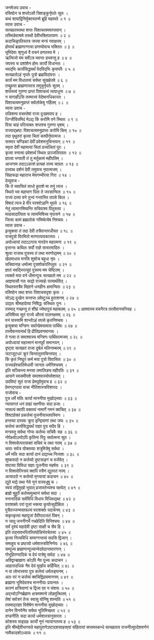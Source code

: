 जनमेजय उवाच -  
वसिष्ठेन च शप्तोऽसौ त्रिशङ्कुर्नृपतेः सुतः ।  
कथं शापाद्विनिर्मुक्तस्तन्मे ब्रूहि महामते ॥ १ ॥  
व्यास उवाच -  
सत्यव्रतस्तथा शप्तः पिशाचत्वमवाप्तवान् ।  
तस्मिन्नेवाश्रमे तस्थौ देवीभक्तिपरायणः ॥ २ ॥  
कदाचिन्नृपतिस्तत्र जप्त्वा मन्त्रं नवाक्षरम् ।  
होमार्थं ब्राह्मणान्गत्वा प्रणम्योवाच भक्तितः ॥ ३ ॥  
भूमिदेवाः शृणुध्वं वै वचनं प्रणतस्य मे ।  
ऋत्विजो मम सर्वेऽत्र भवन्तः प्रभवन्तु ह ॥ ४ ॥  
जपस्य च दशांशेन होमः कार्यो विधानतः ।  
भवद्‌भिः कार्यसिद्ध्यर्थं वेदविद्‌भिः कृपापरैः ॥ ५ ॥  
सत्यव्रतोऽहं नृपतेः पुत्रो ब्रह्मविदांवराः ।  
कार्यं मम विधातव्यं सर्वथा सुखहेतवे ॥ ६ ॥  
तच्छ्रुत्वा ब्राह्मणास्तत्र तमूचुर्नृपतेः सुतम् ।  
शप्तस्त्वं गुरुणा प्राप्तं पिशाचत्वं त्वयाधुना ॥ ७ ॥  
न यागार्होऽसि तस्मात्त्वं वेदेष्वनधिकारतः ।  
पिशाचत्वमनुप्राप्तं सर्वलोकेषु गर्हितम् ॥ ८ ॥  
व्यास उवाच -  
तन्निशम्य वचस्तेषां राजा दुःखमवाप ह ।  
धिग्जीवितमिदं मेऽद्य किं करोमि वने स्थितः ॥ ९ ॥  
पित्रा चाहं परित्यक्तः शप्तश्च गुरुणा भृशम् ।  
राज्याद्‌भ्रष्टः पिशाचत्वमनुप्राप्तः करोमि किम् ॥ १० ॥  
तदा पृथुतरां कृत्वा चितां काष्ठैर्नृपात्मजः ।  
सस्मार चण्डिकां देवीं प्रवेशमनुचिन्तयन् ॥ ११ ॥  
स्मृता देवीं महामायां चितां प्रज्वलितां पुरः ।  
कृत्वा स्नात्वा प्रवेशार्थं स्थितः प्राञ्जलिरग्रतः ॥ १२ ॥  
ज्ञात्वा भगवती तं तु मर्तुकामं महीपतिम् ।  
आजगाम तदाऽऽकाशं प्रत्यक्षं तस्य चाग्रतः ॥ १३ ॥  
दत्त्वाथ दर्शनं देवी तमुवाच नृपात्मजम् ।  
सिंहारूढा महाराज मेघगम्भीरया गिरा ॥ १४ ।  
देव्युवाच -  
किं ते व्यवसितं साधो हुताशे मा तनुं त्यज ।  
स्थिरो भव महाभाग पिता ते जरसान्वितः ॥ १५ ॥  
राज्यं दत्त्वा वने तुभ्यं गन्तास्ति तपसे किल ।  
विषादं त्यज हे वीर परश्वोऽहनि भूपते ॥ १६ ॥  
नेतुं त्वामागमिष्यन्ति सचिवाश्व पितुस्तव ।  
मत्प्रसादात्पिता च त्वामभिषिच्य नृपासने ॥ १७ ॥  
जित्वा कामं ब्रह्मलोकं गमिष्येत्येष निश्चयः ।  
व्यास उवाच -  
इत्युक्त्वा तं तदा देवी तत्रैवान्तरधीयत ॥ १८ ॥  
राजपुत्रो विरमितो मरणात्पावकात्ततः ।  
अयोध्यायां तदाऽऽगत्य नारदेन महात्मना ॥ १९ ॥  
वृत्तान्तः कथितः सर्वो राज्ञे सत्वरमादितः ।  
श्रुत्वा राजाथ पुत्रस्य तं तथा मरणोद्यमम् ॥ २० ॥  
खेदमाधाय मनसि शुशोच बहुधा नृपः ।  
सचिवानाह धर्मात्मा पुत्रशोकपरिप्लुतः ॥ २१ ॥  
ज्ञातं भवद्भिरत्युग्रं पुत्रस्य मम चेष्टितम् ।  
त्यक्तो मया वने धीमान्पुत्रः सत्यव्रतो मम ॥ २२ ॥  
आज्ञयासौ गतः सद्यो राज्यार्हः परमार्थवित् ।  
स्थितस्तत्रैव विज्ञाने धनहीनः क्षमान्वितः ॥ २३ ॥  
वसिष्ठेन तथा शप्तः पिशाचसदृशः कृतः ।  
सोऽद्य दुःखेन सन्तप्तः प्रवेष्टुञ्च हुताशनम् ॥ २४ ॥  
उद्यतः श्रीमहादेव्या निषिद्धः संस्थितः पुनः ।  
तस्माद्‌ गच्छन्तु तं शीघ्रं ज्येष्ठपुत्रं महाबलम् ॥ २५ ॥
आश्वास्य वचनैरत्र तरसैवानयन्त्विह ।  
अभिषिच्य सुतं राज्ये औरसं पालनक्षमम् ॥ २६ ॥  
वनं यास्यामि शान्तोऽहं तपसे कृतनिश्चयः ।  
इत्युक्त्वा मन्त्रिणः सर्वान्प्रेषयामास पार्थिवः ॥ २७ ॥  
तस्यैवानयनार्थं हि प्रीतिप्रवणमानसः ।  
ते गत्वा तं समाश्वास्य मन्त्रिणः पार्थिवात्मजम् ॥ २८ ॥  
अयोध्यायां महात्मानं मानपूर्वं समानयन् ।  
दृष्ट्वा सत्यव्रतं राजा दुर्बलं मलिनाम्बरम् ॥ २९ ॥  
जटाजूटधरं क्रूरं चिन्तातुरमचिन्तयत् ।  
किं कृतं निष्ठुरं कर्म मया पुत्रो विवासितः ॥ ३० ॥  
राज्यार्हश्चातिमेधावी जानता धर्मनिश्चयम् ।  
इति सञ्चिन्त्य मनसा तमालिङ्य महीपतिः ॥ ३१ ॥  
आसने स्वसमीपशे समाश्वास्योपवेशयत् ।  
उपविष्टं सुतं राजा प्रेमपूर्वमुवाच ह ॥ ३२ ॥  
प्रेमगद्‌गदया वाचा नीतिशास्त्रविशारदः ।  
राजोवाच -  
पुत्र धर्मे मतिः कार्या माननीया मुखोद्‌भवाः ॥ ३३ ॥  
न्यायागतं धनं ग्राह्यं रक्षणीयाः सदा प्रजाः ।  
नासत्यं क्वापि वक्तव्यं नामार्गे गमनं क्वचित् ॥ ३४ ॥  
शिष्टप्रोक्तं प्रकर्तव्यं पूजनीयास्तपस्विनः ।  
हन्तव्या दस्यवः क्रूरा इन्द्रियाणां तथा जयः ॥ ३५ ॥  
कर्तव्यं कार्यसिद्ध्यर्थं राज्ञा पुत्र सदैव हि ।  
मन्त्रस्तु सर्वथा गोप्यः कर्तव्यः सचिवैः सह ॥ ३६ ॥  
नोपेक्ष्योऽल्पोऽपि कृतिना रिपुः सर्वात्मना सुत ।  
न विश्वसेत्परासक्तं सचिवं च तथा नतम् ॥ ३७ ॥  
चाराः सर्वत्र योक्तव्याः शत्रुमित्रेषु सर्वथा ।  
धर्मे मतिः सदा कार्या दानं दद्याच्च नित्यशः ॥ ३८ ॥  
शुष्कवादो न कर्तव्यो दुष्टसङ्गं च वर्जयेत् ।  
यष्टव्या विविधा यज्ञाः पूजनीया महर्षयः ॥ ३९ ॥  
न विश्वसेत्स्त्रियं क्वापि स्त्रैणं द्यूतरतं नरम् ।  
अत्यादरो न कर्तव्यो मृगयायां कदाचन ॥ ४० ॥  
द्यूते मद्ये तथा गेये नूनं वारवधूषु च ।  
स्वयं तद्विमुखो भूयात् प्रजास्तेभ्यश्च रक्षयेत् ॥ ४१ ॥  
ब्राह्मे मुहूर्ते कर्तव्यमुत्थानं सर्वथा सदा ।  
स्नानादिकं सर्वविधिं विधाय विधिवद्यथा ॥ ४२ ॥  
पराशक्तेः परां पूजां भक्त्या कुर्यात्सुदीक्षितः ।  
पुत्रैतज्जन्मसाफल्यं पराशक्तेः पदार्चनम् ॥ ४३ ॥  
सकृत्कृत्वा महापूजां दैवीपादजलं पिबन् ।  
न जातु जननीगर्भे गच्छेदिति विनिश्चयः ॥ ४४ ॥  
सर्वं दृश्यं महादेवी द्रष्टा साक्षी च सैव हि ।  
इति तद्‌भावभरितस्तिष्ठेन्निर्भयचेतसा ॥ ४५ ॥  
कृत्वा नित्यविधिं सम्यग्गन्तव्यं सदसि द्विजान् ।  
समाहूय च प्रष्टव्यो धर्मशास्त्रविनिर्णयः ॥ ४६ ॥  
सम्पूज्य ब्राह्मणान्पूज्यान्वेदवेदान्तपारगान् ।  
गोभूहिरण्यादिकं च देयं पात्रेषु सर्वदा ॥ ४७ ॥  
अविद्वान्ब्राह्मणः कोऽपि नैव पूज्यः कदाचन ।  
आहारादधिकं नैव देयं मूर्खाय कर्हिचित् ॥ ४८ ॥  
न वा लोभात्त्वया पुत्र कर्तव्यं धर्मलङ्घनम् ।  
अतः परं न कर्तव्यं क्वचिद्विप्रावमाननम् ॥ ४९ ॥  
ब्राह्मणा भूमिदेवाश्च माननीयाः प्रयत्नतः ।  
कारणं क्षत्रियाणां च द्विजा एव न संशयः ॥ ५० ॥  
अद्‌भ्योऽग्निर्ब्रह्मणः क्षत्रमश्मनो लोहमुत्थितम् ।  
तेषां सर्वत्रगं तेजः स्वासु योनिषु शाम्यति ॥ ५१ ॥  
तस्माद्‌राज्ञा विशेषेण माननीया मुखोद्‌भवाः ।  
दानेन विनयेनैव सर्वथा भूतिमिच्छता ॥ ५२ ॥  
दण्डनीतिः सदा कार्या धर्मशास्त्रानुसारतः ।  
कोशस्य सङ्ग्रहः कार्यो नूनं न्यायागतस्य ह ॥ ५३ ॥  
इति श्रीमद्देवीभागवते महापुराणेऽष्टादशसाहस्र्यां संहितायां सप्तमस्कन्धे सत्यव्रताय राजनीत्युपदेशवर्णनं नामैकादशोऽध्यायः ॥ ११ ॥
